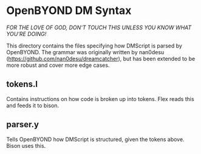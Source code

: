 # OpenBYOND DM Syntax

*FOR THE LOVE OF GOD, DON'T TOUCH THIS UNLESS YOU KNOW WHAT YOU'RE DOING!*

This directory contains the files specifying how DMScript is parsed by OpenBYOND.  The grammar was originally written 
by nan0desu (https://github.com/nan0desu/dreamcatcher), but has been extended to be more robust and cover more edge
cases.

## tokens.l

Contains instructions on how code is broken up into tokens.  Flex reads this and feeds it to bison.

## parser.y

Tells OpenBYOND how DMScript is structured, given the tokens above.  Bison uses this.